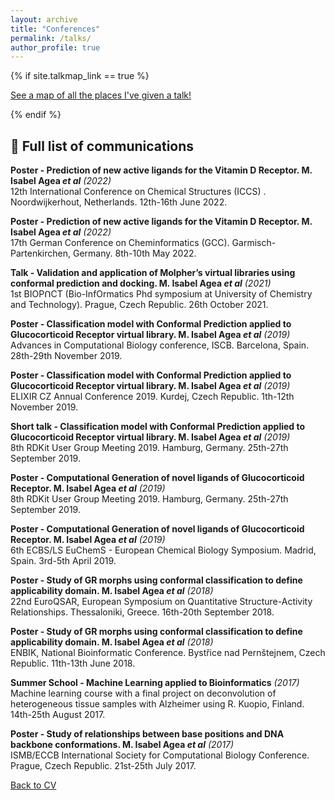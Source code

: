 ```yaml
---
layout: archive
title: "Conferences"
permalink: /talks/
author_profile: true
---
```


{% if site.talkmap_link == true %}

<p style="text-decoration:underline;"><a href="/talkmap.html">See a map of all the places I've given a talk!</a></p>

{% endif %}


## 🎤 Full list of communications

**Poster - Prediction of new active ligands for the Vitamin D Receptor. M. Isabel Agea _et al_** _(2022)_ <br>
 12th International Conference on Chemical Structures (ICCS) . Noordwijkerhout, Netherlands. 12th-16th June 2022.

**Poster - Prediction of new active ligands for the Vitamin D Receptor. M. Isabel Agea _et al_** _(2022)_ <br>
17th German Conference on Cheminformatics (GCC). Garmisch-Partenkirchen, Germany. 8th-10th May 2022.

**Talk - Validation and application of Molpher’s virtual libraries using conformal prediction and docking. M. Isabel Agea _et al_** _(2021)_ <br>
1st BIOPꓵCT (Bio-InfOrmatics Phd symposium at University of Chemistry and Technology). Prague, Czech Republic. 26th October 2021.

**Poster - Classification model with Conformal Prediction applied to Glucocorticoid Receptor virtual library. M. Isabel Agea _et al_** _(2019)_ <br>
Advances in Computational Biology conference, ISCB. Barcelona, Spain. 28th-29th November 2019. <br>

**Poster - Classification model with Conformal Prediction applied to Glucocorticoid Receptor virtual library. M. Isabel Agea _et al_** _(2019)_ <br>
ELIXIR CZ Annual Conference 2019. Kurdej, Czech Republic. 1th-12th November 2019. <br>

**Short talk - Classification model with Conformal Prediction applied to Glucocorticoid Receptor virtual library. M. Isabel Agea _et al_** _(2019)_ <br>
8th RDKit User Group Meeting 2019. Hamburg, Germany. 25th-27th September 2019. <br>

**Poster - Computational Generation of novel ligands of Glucocorticoid Receptor. M. Isabel Agea _et al_** _(2019)_ <br>
8th RDKit User Group Meeting 2019. Hamburg, Germany. 25th-27th September 2019. <br>

**Poster - Computational Generation of novel ligands of Glucocorticoid Receptor. M. Isabel Agea _et al_** _(2019)_ <br>
6th ECBS/LS EuChemS - European Chemical Biology Symposium. Madrid, Spain. 3rd-5th April 2019. <br>

**Poster - Study of GR morphs using conformal classification to define applicability domain. M. Isabel Agea _et al_** _(2018)_ <br>
22nd EuroQSAR, European Symposium on Quantitative Structure-Activity Relationships. Thessaloniki, Greece. 16th-20th September 2018. <br>

**Poster - Study of GR morphs using conformal classification to define applicability domain. M. Isabel Agea _et al_** _(2018)_ <br>
ENBIK, National Bioinformatic Conference. Bystřice nad Pernštejnem, Czech Republic. 11th-13th June 2018. <br>

**Summer School - Machine Learning applied to Bioinformatics** _(2017)_ <br>
Machine learning course with a final project on deconvolution of heterogeneous tissue samples with Alzheimer using R. Kuopio, Finland. 14th-25th August 2017. <br>

**Poster - Study of relationships between base positions and DNA backbone conformations. M. Isabel Agea _et al_** _(2017)_ <br>
ISMB/ECCB International Society for Computational Biology Conference. Prague, Czech Republic. 21st-25th July 2017. <br>


 <a href="https://iagea.github.io/cv/">Back to CV</a> 
